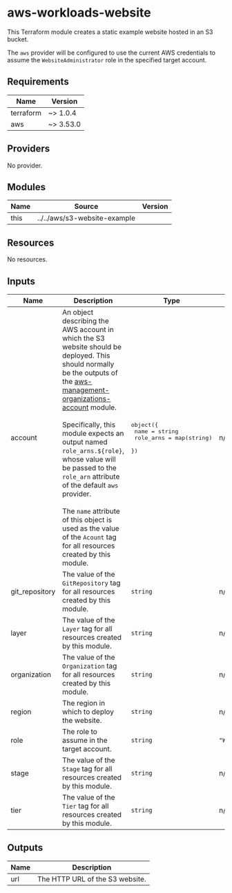 # aws-workloads-website

This Terraform module creates a static example website hosted in an S3 bucket.

The `aws` provider will be configured to use the current AWS credentials to
assume the `WebsiteAdministrator` role in the specified target account.

<!--- BEGIN_TF_DOCS --->
## Requirements

| Name | Version |
|------|---------|
| terraform | ~> 1.0.4 |
| aws | ~> 3.53.0 |

## Providers

No provider.

## Modules

| Name | Source | Version |
|------|--------|---------|
| this | ../../aws/s3-website-example |  |

## Resources

No resources.

## Inputs

| Name | Description | Type | Default | Required |
|------|-------------|------|---------|:--------:|
| account | An object describing the AWS account in which the S3 website should be deployed. This should normally be the outputs of the [aws-management-organizations-account](../aws-management-organizations-account/README.md) module.<br><br>    Specifically, this module expects an output named `role_arns.${role}`, whose value will be passed to the `role_arn` attribute of the default `aws` provider.<br><br>    The `name` attribute of this object is used as the value of the `Acount` tag for all resources created by this module. | <pre>object({<br>    name      = string<br>    role_arns = map(string)<br>  })</pre> | n/a | yes |
| git\_repository | The value of the `GitRepository` tag for all resources created by this module. | `string` | n/a | yes |
| layer | The value of the `Layer` tag for all resources created by this module. | `string` | n/a | yes |
| organization | The value of the `Organization` tag for all resources created by this module. | `string` | n/a | yes |
| region | The region in which to deploy the website. | `string` | n/a | yes |
| role | The role to assume in the target account. | `string` | `"WebsiteAdministrator"` | no |
| stage | The value of the `Stage` tag for all resources created by this module. | `string` | n/a | yes |
| tier | The value of the `Tier` tag for all resources created by this module. | `string` | n/a | yes |

## Outputs

| Name | Description |
|------|-------------|
| url | The HTTP URL of the S3 website. |

<!--- END_TF_DOCS --->
